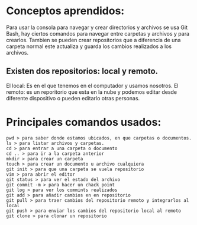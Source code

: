 # Conceptos aprendidos:

Para usar la consola para navegar y crear directorios y archivos se usa Git Bash, hay ciertos comandos para navegar entre carpetas y archivos y para crearlos. Tambien se pueden crear repositorios que a diferencia de una carpeta normal este actualiza y guarda los cambios realizados a los archivos.
## Existen dos repositorios: local y remoto.
El local: Es en el que tenemos en el computador y usamos nosotros.
El remoto: es un reporitorio que esta en la nube y podemos editar desde diferente dispositivo o pueden editarlo otras personas.


# Principales comandos usados:

    pwd > para saber donde estamos ubicados, en que carpetas o documentos.
    ls > para listar archivos y carpetas.
    cd > para entrar a una carpeta o documento
    cd .. > para ir a la carpeta anterior
    mkdir > para crear un carpeta
    touch > para crear un documento u archivo cualquiera
    git init > para que una carpeta se vuela repositorio
    vim > para abrir el editor
    git status > para ver el estado del archivo
    git commit -m > para hacer un chack point
    git log > para ver los commints realizados
    git add > para añadir cambios en en repositorio
    git pull > para traer cambios del repositorio remoto y integrarlos al local
    git push > para enviar los cambios del repositorio local al remoto
    git clone > para clonar un repositorio

